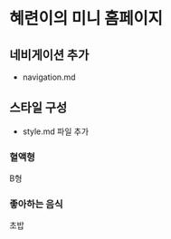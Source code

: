 # 혜련이의 미니 홈페이지

## 네비게이션 추가

- navigation.md

## 스타일 구성

- style.md 파일 추가

### 혈액형

B형

### 좋아하는 음식

초밥
